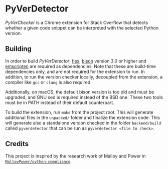 # PyVerDetector

*PyVerChecker* is a Chrome extension for Stack Overflow that  detects whether a given code snippet can be interpreted with the selected Python version.

## Building

In order to build *PyVerDetector*, [flex](https://github.com/westes/flex), [bison](https://www.gnu.org/software/bison/) version 3.0 or higher and [emscripten](https://emscripten.org/) are required as dependencies.
Note that these are build-time dependencies only, and are not required for the extension to run.
In addition, to run the version checker locally, decoupled from the extension, a compiler like `gcc` or `clang` is also required.

Additionally, on macOS, the default bison version is too old and must be upgraded, and GNU sed is required instead of the BSD one. These two tools must be in PATH instead of their default counterpart.

To build the extension, run `make` from the project root. This will generate additional files in the `unpacked/` folder and finalize the extension code.
This will generate also a standalone version checked in the folder `backend/build` called `pyverdetector` that can be run as `pyverdetector <file to check>`.

## Credits
This project is inspired by the research work of Malloy and Power in [`MalloyPower/python-compliance`](https://github.com/MalloyPower/python-compliance).
